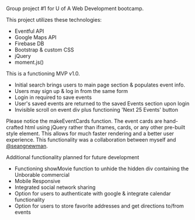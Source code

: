 Group project #1 for U of A Web Development bootcamp. 

This project utilizes these technologies:
<ul>
  <li>Eventful API</li>
  <li>Google Maps API</li>
  <li>Firebase DB</li>
  <li>Bootstrap & custom CSS</li>
  <li>jQuery</li>
  <li>moment.js()</li>
</ul>

This is a functioning MVP v1.0. 
<ul>
  <li>Initial search brings users to main page section & populates event info.</li>
  <li>Users may sign up & log in from the same form</li>
  <li>Login in required to save events</li>
  <li>User's saved events are returned to the saved Events section upon login</li>
  <li>Invisible scroll on event div plus functioning 'Next 25 Events' button</li>
</ul>

Please notice the makeEventCards function. The event cards are hand-crafted html using jQuery rather than iframes, cards, or any other pre-built style element. This allows for much faster rendering and a better user experience. This functionality was a collaboration between myself and <a href="https://github.com/seangnewman">@seangnewman</a>.


Additional functionality planned for future development
<ul>
  <li>Functioning showMovie function to unhide the hidden div containing the Unborable commercial</li>
  <li>Mobile Responsive</li>
  <li>Integrated social network sharing</li>
  <li>Option for users to authenticate with google & integrate calendar functionality</li>
  <li>Option for users to store favorite addresses and get directions to/from events</li>
</ul>
